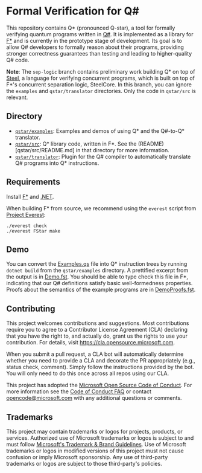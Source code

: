 # Formal Verification for Q#

This repository contains Q* (pronounced Q-star), a tool for formally verifying quantum programs written in [Q#](https://docs.microsoft.com/en-us/azure/quantum/overview-what-is-qsharp-and-qdk).
It is implemented as a library for [F*](https://www.fstar-lang.org/) and is currently in the prototype stage of development.
Its goal is to allow Q# developers to formally reason about their programs, providing stronger correctness guarantees than testing and leading to higher-quality Q# code.

**Note**: The `sep-logic` branch contains preliminary work building Q* on top of [Steel](https://dl.acm.org/doi/abs/10.1145/3473590), a language for verifying concurrent programs, which is built on top of F*'s concurrent separation logic, SteelCore. In this branch, you can ignore the `examples` and `qstar/translator` directories. Only the code in `qstar/src` is relevant.

## Directory

- [`qstar/examples`](qstar/examples): Examples and demos of using Q* and the Q#-to-Q* translator.
- [`qstar/src`](qstar/src): Q* library code, written in F*. See the (README)[qstar/src/README.md] in that directory for more information.
- [`qstar/translator`](qstar/translator): Plugin for the Q# compiler to automatically translate Q# programs into Q* instructions.

## Requirements

Install [F*](https://www.fstar-lang.org/) and [.NET](https://dotnet.microsoft.com/en-us/download).

When building F* from source, we recommend using the `everest` script from [Project Everest](https://github.com/project-everest/everest):

```
./everest check
./everest FStar make
```

## Demo

You can convert the [Examples.qs](qstar/examples/Examples.qs) file into Q\* instruction trees by running `dotnet build` from the `qstar/examples` directory.
A prettified excerpt from the output is in [Demo.fst](qstar/examples/Demo.fst).
You should be able to type check this file in F*, indicating that our Q# definitions satisfy basic well-formedness properties.
Proofs about the semantics of the example programs are in [DemoProofs.fst](qstar/examples/DemoProofs.fst).

## Contributing

This project welcomes contributions and suggestions.  Most contributions require you to agree to a
Contributor License Agreement (CLA) declaring that you have the right to, and actually do, grant us
the rights to use your contribution. For details, visit https://cla.opensource.microsoft.com.

When you submit a pull request, a CLA bot will automatically determine whether you need to provide
a CLA and decorate the PR appropriately (e.g., status check, comment). Simply follow the instructions
provided by the bot. You will only need to do this once across all repos using our CLA.

This project has adopted the [Microsoft Open Source Code of Conduct](https://opensource.microsoft.com/codeofconduct/).
For more information see the [Code of Conduct FAQ](https://opensource.microsoft.com/codeofconduct/faq/) or
contact [opencode@microsoft.com](mailto:opencode@microsoft.com) with any additional questions or comments.

## Trademarks

This project may contain trademarks or logos for projects, products, or services. Authorized use of Microsoft 
trademarks or logos is subject to and must follow 
[Microsoft's Trademark & Brand Guidelines](https://www.microsoft.com/en-us/legal/intellectualproperty/trademarks/usage/general).
Use of Microsoft trademarks or logos in modified versions of this project must not cause confusion or imply Microsoft sponsorship.
Any use of third-party trademarks or logos are subject to those third-party's policies.
